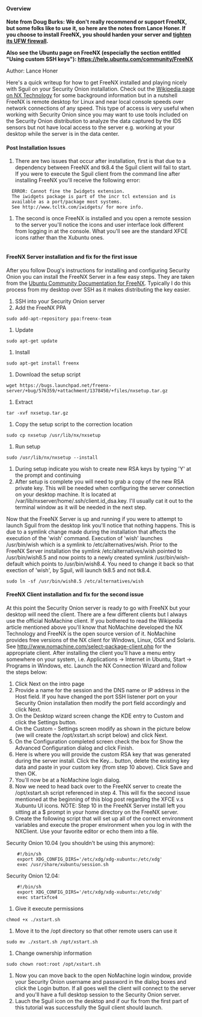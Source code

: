 #### Overview ####

**Note from Doug Burks: We don't really recommend or support FreeNX, but some folks like to use it, so here are the notes from Lance Honer.  If you choose to install FreeNX, you should harden your server and [tighten its UFW firewall](Firewall).**

**Also see the Ubuntu page on FreeNX (especially the section entitled "Using custom SSH keys"):
https://help.ubuntu.com/community/FreeNX**

Author:  Lance Honer

Here's a quick writeup for how to get FreeNX installed and playing nicely with Sguil on your Security Onion installation. Check out the [Wikipedia page on NX Technology](http://en.wikipedia.org/wiki/NX_technology) for some background information but in a nutshell FreeNX is remote desktop for Linux and near local console speeds over network connections of any speed. This type of access is very useful when working with Security Onion since you may want to use tools included on the Security Onion distribution to analyze the data captured by the IDS sensors but not have local access to the server e.g. working at your desktop while the server is in the data center.

#### Post Installation Issues ####

  1. There are two issues that occur after installation, first is that due to a dependency between FreeNX and tk8.4 the Sguil client will fail to start. If you were to execute the Sguil client from the command line after installing FreeNX you'll receive the following error:
```
  ERROR: Cannot fine the Iwidgets extension.
  The iwidgets package is part of the incr tcl extension and is
  available as a port/package most systems.
  See http://www.tcltk.com/iwidgets/ for more info.
```
  1. The second is once FreeNX is installed and you open a remote session to the server you'll notice the icons and user interface look different from logging in at the console. What you'll see are the standard XFCE icons rather than the Xubuntu ones.
![![](images/freenx/thumbs/thumb_XFCE.png)](images/freenx/XFCE.png)

![![](images/freenx/thumbs/thumb_Xubuntu.png)](images/freenx/Xubuntu.png)

#### FreeNX Server installation and fix for the first issue ####

After you follow Doug's instructions for installing and configuring Security Onion you can install the FreeNX Server in a few easy steps. They are taken from the [Ubuntu Community Documentation for FreeNX](https://help.ubuntu.com/community/FreeNX). Typically I do this process from my desktop over SSH as it makes distributing the key easier.

  1. SSH into your Security Onion server
  1. Add the FreeNX PPA
```
sudo add-apt-repository ppa:freenx-team
```
  1. Update
```
sudo apt-get update
```
  1. Install
```
sudo apt-get install freenx
```
  1. Download the setup script
```
wget https://bugs.launchpad.net/freenx-server/+bug/576359/+attachment/1378450/+files/nxsetup.tar.gz
```
  1. Extract
```
tar -xvf nxsetup.tar.gz
```
  1. Copy the setup script to the correction location
```
sudo cp nxsetup /usr/lib/nx/nxsetup
```
  1. Run setup
```
sudo /usr/lib/nx/nxsetup --install
```
  1. During setup indicate you wish to create new RSA keys by typing 'Y' at the prompt and continuing
  1. After setup is complete you will need to grab a copy of the new RSA private key. This will be needed when configuring the server connection on your desktop machine. It is located at /var/lib/nxserver/home/.ssh/client.id\_dsa.key. I'll usually cat it out to the terminal window as it will be needed in the next step.

Now that the FreeNX Server is up and running if you were to attempt to launch Sguil from the desktop link you'll notice that nothing happens. This is due to a symlink change made during the installation that affects the execution of the 'wish' command. Execution of 'wish' launches /usr/bin/wish which is a symlink to /etc/alternatives/wish. Prior to the FreeNX Server installation the symlink /etc/alternatives/wish pointed to /usr/bin/wish8.5 and now points to a newly created symlink /usr/bin/wish-default which points to /usr/bin/wish8.4. You need to change it back so that exection of 'wish', by Sguil, will launch tk8.5 and not tk8.4.

```
sudo ln -sf /usr/bin/wish8.5 /etc/alternatives/wish
```

#### FreeNX Client installation and fix for the second issue ####
At this point the Security Onion server is ready to go with FreeNX but your desktop will need the client. There are a few different clients but I always use the official NoMachine client. If you bothered to read the Wikipedia article mentioned above you'll know that NoMachine developed the NX Technology and FreeNX is the open source version of it. NoMachine provides free versions of the NX client for Windows, Linux, OSX and Solaris. See http://www.nomachine.com/select-package-client.php for the appropriate client. After installing the client you'll have a menu entry somewhere on your system, i.e. Applications -> Internet in Ubuntu, Start -> Programs in Windows, etc. Launch the NX Connection Wizard and follow the steps below:

  1. Click Next on the intro page
  1. Provide a name for the session and the DNS name or IP address in the Host field. If you have changed the port SSH listener port on your Security Onion installation then modify the port field accordingly and click Next.
  1. On the Desktop wizard screen change the KDE entry to Custom and click the Settings button.
![![](images/freenx/thumbs/thumb_NXClient01.png)](images/freenx/NXClient01.png)
  1. On the Custom - Settings screen modify as shown in the picture below (we will create the /opt/xstart.sh script below) and click Next.
![![](images/freenx/thumbs/thumb_NXClient02.png)](images/freenx/NXClient02.png)
  1. On the Configuration completed screen check the box for Show the Advanced Configuration dialog and click Finish.
  1. Here is where you will provide the custom RSA key that was generated during the server install. Click the Key… button, delete the existing key data and paste in your custom key (from step 10 above). Click Save and then OK.
  1. You'll now be at a NoMachine login dialog.
  1. Now we need to head back over to the FreeNX server to create the /opt/xstart.sh script referenced in step 4. This will fix the second issue mentioned at the beginning of this blog post regarding the XFCE v.s Xubuntu UI icons. NOTE: Step 10 in the FreeNX Server install left you sitting at a $ prompt in your home directory on the FreeNX server.
  1. Create the following script that will set up all of the correct environment variables and execute the proper environment when you log in with the NXClient. Use your favorite editor or echo them into a file.

Security Onion 10.04 (you shouldn't be using this anymore):
```
    #!/bin/sh
    export XDG_CONFIG_DIRS='/etc/xdg/xdg-xubuntu:/etc/xdg'
    exec /usr/share/xubuntu/session.sh
```

Security Onion 12.04:
```
    #!/bin/sh
    export XDG_CONFIG_DIRS='/etc/xdg/xdg-xubuntu:/etc/xdg'
    exec startxfce4
```

  1. Give it execute permissions
```
chmod +x ./xstart.sh
```
  1. Move it to the /opt directory so that other remote users can use it
```
sudo mv ./xstart.sh /opt/xstart.sh
```
  1. Change ownership information
```
sudo chown root:root /opt/xstart.sh
```
  1. Now you can move back to the open NoMachine login window, provide your Security Onion username and password in the dialog boxes and click the Login button. If all goes well the client will connect to the server and you'll have a full desktop session to the Security Onion server.
  1. Lauch the Sguil icon on the desktop and if our fix from the first part of this tutorial was successfully the Sguil client should launch.
![![](images/freenx/thumbs/thumb_Done.png)](images/freenx/Done.png)

